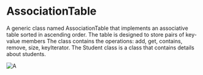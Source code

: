 # AssociationTable
A generic class named AssociationTable that implements an associative table sorted in ascending order. The table is designed to store pairs of key-value members The class contains the operations: add, get, contains, remove, size, keyIterator. The Student class is a class that contains details about students.


![A](https://user-images.githubusercontent.com/35742868/204556314-e8b935e6-3aa5-409d-8424-09c06d85710e.png)
